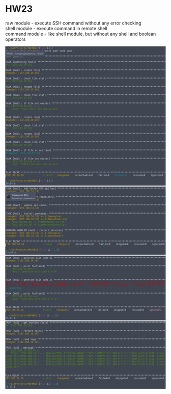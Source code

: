 # HW23

raw module - execute SSH command without any error checking  
shell module - execute command in remote shell  
command module - like shell module, but without any shell and boolean operators

![1](/HW23/images/01.png)
![2](/HW23/images/02.png)
![3](/HW23/images/03.png)
![4](/HW23/images/04.png)
